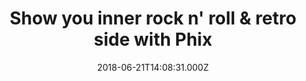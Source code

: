 ---
campaign-uuid: "c-c0ff2cd5-d3d1-47da-a082-cd1dbb4161a5"
type: "Offer"
category: "Fashion"
date: "2018-06-21T14:08:31.000Z"
end-date: "2018-10-20T23:59:00.000Z"
disable-form: false
is_promoted: false
has_entry_page: false
title: "Show you inner rock n' roll & retro side with Phix"
competition-description: "<p>At Phix they combine their passion for British tailoring,\
  \ retro styling and rock n' roll to produce their exclusive range of jackets, coats,\
  \ shirting and accessories. Retro and Rock n Roll influences defined with nostalgia\
  \ and finished with a modern British edge.</p>\r\n<p>Don't miss out their up to\
  \ 40% discount at their coats & jackets, shirts and accessories! Buy them now!</p>"
banner-img: "https://assets.expresslyapp.com/asset-f4f6bf10-7aad-48dc-8819-d64c788dff08.jpg"
logo-left-href: "https://www.phixclothing.com/collections/mens-retro-jackets-coats"
logo-left-image: "https://assets.expresslyapp.com/0e9a1752-b267-43cd-8030-d47bfb75e09b-thumb.png"
logo-left-title: "Phix"
has-winner: false
---